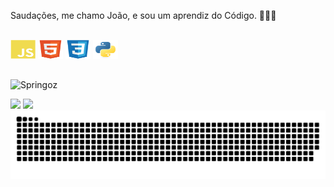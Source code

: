 ‎Saudações, me chamo João, e sou um aprendiz do Código. 👨‍💻🌐 


<div style="display: inline_block"><br>
  <img align="center" alt="Js" height="30" width="40" src="https://raw.githubusercontent.com/devicons/devicon/master/icons/javascript/javascript-plain.svg">
  <img align="center" alt="HTML" height="30" width="40" src="https://raw.githubusercontent.com/devicons/devicon/master/icons/html5/html5-original.svg">
  <img align="center" alt="CSS" height="30" width="40" src="https://raw.githubusercontent.com/devicons/devicon/master/icons/css3/css3-original.svg">
  <img align="center" alt="Python" height="30" width="40" src="https://raw.githubusercontent.com/devicons/devicon/master/icons/python/python-original.svg">
</div>

<br>

<img 
   src="https://github-readme-stats.vercel.app/api/top-langs/?username=Springoz&exclude_repo=metodos-uteis&layout=compact&theme=tokyonight"
   min-width="350px" 
   max-width="350px" 
   width="350px" 
   align="center"
   alt="Springoz">
 
<div> 
  <a href="https://www.instagram.com/joaoant.sz/" target="_blank"><img src="https://img.shields.io/badge/-Instagram-%23E4405F?style=for-the-badge&logo=instagram&logoColor=white" target="_blank"></a>
  <a href = "mailto:antonijoao2005@gmail.com"><img src="https://img.shields.io/badge/-Gmail-%23333?style=for-the-badge&logo=gmail&logoColor=white" target="_blank"></a>  
</div>


<picture>
  <source media="(prefers-color-scheme: dark)" srcset="https://raw.githubusercontent.com/Springoz/Springoz/output/github-contribution-grid-snake-dark.svg">
  <source media="(prefers-color-scheme: light)" srcset="https://raw.githubusercontent.com/Springoz/Springoz/output/github-contribution-grid-snake.svg">
  <img align="left" alt="github contribution grid snake animation" src="https://raw.githubusercontent.com/Springoz/Springoz/output/github-contribution-grid-snake.svg">
</picture>


